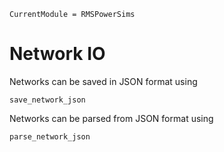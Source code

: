 ```@meta
CurrentModule = RMSPowerSims
```
# Network IO

Networks can be saved in JSON format using

```@docs
save_network_json
```

Networks can be parsed from JSON format using

```@docs
parse_network_json
```